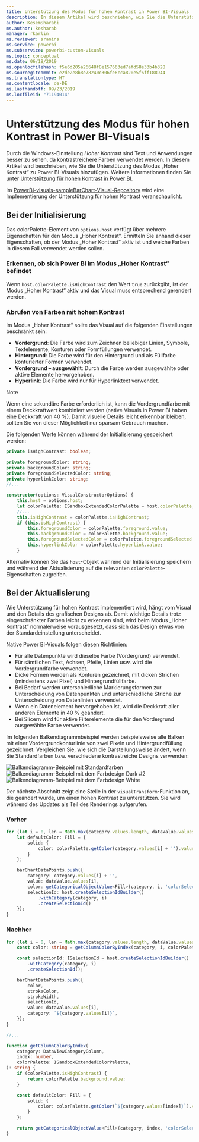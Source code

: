 ```yaml
---
title: Unterstützung des Modus für hohen Kontrast in Power BI-Visuals
description: In diesem Artikel wird beschrieben, wie Sie die Unterstützung des Modus „Hoher Kontrast“ zu Power BI-Visuals hinzufügen.
author: KesemSharabi
ms.author: kesharab
manager: rkarlin
ms.reviewer: sranins
ms.service: powerbi
ms.subservice: powerbi-custom-visuals
ms.topic: conceptual
ms.date: 06/18/2019
ms.openlocfilehash: f5e6d205a26648f8e157663ed7afd58e33b4b328
ms.sourcegitcommit: e2de2e8b8e78240c306fe6cca820e5f6ff188944
ms.translationtype: HT
ms.contentlocale: de-DE
ms.lasthandoff: 09/23/2019
ms.locfileid: "71194014"
---
```

# <a name="high-contrast-mode-support-in-power-bi-visuals"></a>Unterstützung des Modus für hohen Kontrast in Power BI-Visuals

Durch die Windows-Einstellung *Hoher Kontrast* sind Text und Anwendungen besser zu sehen, da kontrastreichere Farben verwendet werden. In diesem Artikel wird beschrieben, wie Sie die Unterstützung des Modus „Hoher Kontrast“ zu Power BI-Visuals hinzufügen. Weitere Informationen finden Sie unter [Unterstützung für hohen Kontrast in Power BI](https://powerbi.microsoft.com/blog/power-bi-desktop-june-2018-feature-summary/#highContrast).

Im [PowerBI-visuals-sampleBarChart-Visual-Repository](https://github.com/Microsoft/PowerBI-visuals-sampleBarChart/commit/61011c82b66ca0d3321868f1d089c65101ca42e6) wird eine Implementierung der Unterstützung für hohen Kontrast veranschaulicht.

## <a name="on-initialization"></a>Bei der Initialisierung

Das colorPalette-Element von `options.host` verfügt über mehrere Eigenschaften für den Modus „Hoher Kontrast“. Ermitteln Sie anhand dieser Eigenschaften, ob der Modus „Hoher Kontrast“ aktiv ist und welche Farben in diesem Fall verwendet werden sollen.

### <a name="detect-that-power-bi-is-in-high-contrast-mode"></a>Erkennen, ob sich Power BI im Modus „Hoher Kontrast“ befindet

Wenn `host.colorPalette.isHighContrast` den Wert `true` zurückgibt, ist der Modus „Hoher Kontrast“ aktiv und das Visual muss entsprechend gerendert werden.

### <a name="get-high-contrast-colors"></a>Abrufen von Farben mit hohem Kontrast

Im Modus „Hoher Kontrast“ sollte das Visual auf die folgenden Einstellungen beschränkt sein:

* **Vordergrund**: Die Farbe wird zum Zeichnen beliebiger Linien, Symbole, Textelemente, Konturen oder Formfüllungen verwendet.
* **Hintergrund**: Die Farbe wird für den Hintergrund und als Füllfarbe konturierter Formen verwendet.
* **Vordergrund – ausgewählt**: Durch die Farbe werden ausgewählte oder aktive Elemente hervorgehoben.
* **Hyperlink**: Die Farbe wird nur für Hyperlinktext verwendet.

> [!NOTE]
> Wenn eine sekundäre Farbe erforderlich ist, kann die Vordergrundfarbe mit einem Deckkraftwert kombiniert werden (native Visuals in Power BI haben eine Deckkraft von 40 %). Damit visuelle Details leicht erkennbar bleiben, sollten Sie von dieser Möglichkeit nur sparsam Gebrauch machen.

Die folgenden Werte können während der Initialisierung gespeichert werden:

```typescript
private isHighContrast: boolean;

private foregroundColor: string;
private backgroundColor: string;
private foregroundSelectedColor: string;
private hyperlinkColor: string;
//...

constructor(options: VisualConstructorOptions) {
    this.host = options.host;
    let colorPalette: ISandboxExtendedColorPalette = host.colorPalette;
    //...
    this.isHighContrast = colorPalette.isHighContrast;
    if (this.isHighContrast) {
        this.foregroundColor = colorPalette.foreground.value;
        this.backgroundColor = colorPalette.background.value;
        this.foregroundSelectedColor = colorPalette.foregroundSelected.value;
        this.hyperlinkColor = colorPalette.hyperlink.value;
    }
```

Alternativ können Sie das `host`-Objekt während der Initialisierung speichern und während der Aktualisierung auf die relevanten `colorPalette`-Eigenschaften zugreifen.

## <a name="on-update"></a>Bei der Aktualisierung

Wie Unterstützung für hohen Kontrast implementiert wird, hängt vom Visual und den Details des grafischen Designs ab. Damit wichtige Details trotz eingeschränkter Farben leicht zu erkennen sind, wird beim Modus „Hoher Kontrast“ normalerweise vorausgesetzt, dass sich das Design etwas von der Standardeinstellung unterscheidet.

Native Power BI-Visuals folgen diesen Richtlinien:

* Für alle Datenpunkte wird dieselbe Farbe (Vordergrund) verwendet.
* Für sämtlichen Text, Achsen, Pfeile, Linien usw. wird die Vordergrundfarbe verwendet.
* Dicke Formen werden als Konturen gezeichnet, mit dicken Strichen (mindestens zwei Pixel) und Hintergrundfüllfarbe.
* Bei Bedarf werden unterschiedliche Markierungsformen zur Unterscheidung von Datenpunkten und unterschiedliche Striche zur Unterscheidung von Datenlinien verwendet.
* Wenn ein Datenelement hervorgehoben ist, wird die Deckkraft aller anderen Elemente in 40 % geändert.
* Bei Slicern wird für aktive Filterelemente die für den Vordergrund ausgewählte Farbe verwendet.

Im folgenden Balkendiagrammbeispiel werden beispielsweise alle Balken mit einer Vordergrundkonturlinie von zwei Pixeln und Hintergrundfüllung gezeichnet. Vergleichen Sie, wie sich die Darstellungsweise ändert, wenn Sie Standardfarben bzw. verschiedene kontrastreiche Designs verwenden:

![Balkendiagramm-Beispiel mit Standardfarben](./media/hc-samplebarchart-standard.png)
![Balkendiagramm-Beispiel mit dem Farbdesign *Dark #2*](./media/hc-samplebarchart-dark2.png)
![Balkendiagramm-Beispiel mit dem Farbdesign *White*](./media/hc-samplebarchart-white.png)

Der nächste Abschnitt zeigt eine Stelle in der `visualTransform`-Funktion an, die geändert wurde, um einen hohen Kontrast zu unterstützen. Sie wird während des Updates als Teil des Renderings aufgerufen.

### <a name="before"></a>Vorher

```typescript
for (let i = 0, len = Math.max(category.values.length, dataValue.values.length); i < len; i++) {
    let defaultColor: Fill = {
        solid: {
            color: colorPalette.getColor(category.values[i] + '').value
        }
    };

    barChartDataPoints.push({
        category: category.values[i] + '',
        value: dataValue.values[i],
        color: getCategoricalObjectValue<Fill>(category, i, 'colorSelector', 'fill', defaultColor).solid.color,
        selectionId: host.createSelectionIdBuilder()
            .withCategory(category, i)
            .createSelectionId()
    });
}
```

### <a name="after"></a>Nachher

```typescript
for (let i = 0, len = Math.max(category.values.length, dataValue.values.length); i < len; i++) {
    const color: string = getColumnColorByIndex(category, i, colorPalette);

    const selectionId: ISelectionId = host.createSelectionIdBuilder()
        .withCategory(category, i)
        .createSelectionId();

    barChartDataPoints.push({
        color,
        strokeColor,
        strokeWidth,
        selectionId,
        value: dataValue.values[i],
        category: `${category.values[i]}`,
    });
}

//...

function getColumnColorByIndex(
    category: DataViewCategoryColumn,
    index: number,
    colorPalette: ISandboxExtendedColorPalette,
): string {
    if (colorPalette.isHighContrast) {
        return colorPalette.background.value;
    }

    const defaultColor: Fill = {
        solid: {
            color: colorPalette.getColor(`${category.values[index]}`).value,
        }
    };

    return getCategoricalObjectValue<Fill>(category, index, 'colorSelector', 'fill', defaultColor).solid.color;
}
```
